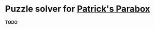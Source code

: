 # Puzzle solver for [Patrick's Parabox][patricksparabox]

[patricksparabox]: https://www.patricksparabox.com

**TODO**
